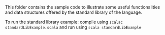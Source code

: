 This folder contains the sample code to illustrate some useful
functionalities and data structures offered by the standard
library of the language.

To run the standard library example: 
compile using `scalac standardLibExample.scala`
and run using `scala standardLibExample`
